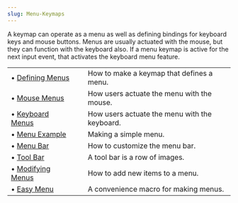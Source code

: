 ```yaml
---
slug: Menu-Keymaps
---
```


A keymap can operate as a menu as well as defining bindings for keyboard keys and mouse buttons. Menus are usually actuated with the mouse, but they can function with the keyboard also. If a menu keymap is active for the next input event, that activates the keyboard menu feature.

|                                                  |    |                                               |
| :----------------------------------------------- | -- | :-------------------------------------------- |
| • [Defining Menus](/docs/elisp/Defining-Menus)   |    | How to make a keymap that defines a menu.     |
| • [Mouse Menus](/docs/elisp/Mouse-Menus)         |    | How users actuate the menu with the mouse.    |
| • [Keyboard Menus](/docs/elisp/Keyboard-Menus)   |    | How users actuate the menu with the keyboard. |
| • [Menu Example](/docs/elisp/Menu-Example)       |    | Making a simple menu.                         |
| • [Menu Bar](/docs/elisp/Menu-Bar)               |    | How to customize the menu bar.                |
| • [Tool Bar](/docs/elisp/Tool-Bar)               |    | A tool bar is a row of images.                |
| • [Modifying Menus](/docs/elisp/Modifying-Menus) |    | How to add new items to a menu.               |
| • [Easy Menu](/docs/elisp/Easy-Menu)             |    | A convenience macro for making menus.         |
